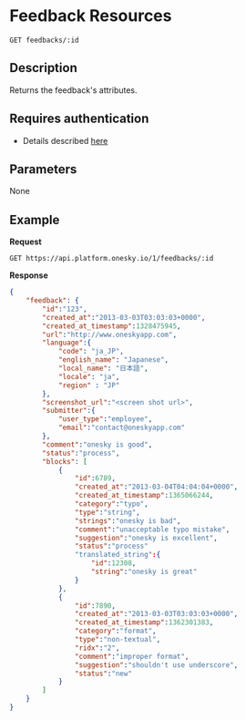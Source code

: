 # Feedback Resources
    GET feedbacks/:id

## Description
Returns the feedback's attributes.

## Requires authentication
- Details described [here](/README.md#authentication)

## Parameters
None

## Example
**Request**

    GET https://api.platform.onesky.io/1/feedbacks/:id

**Response**
``` json
{
    "feedback": {
        "id":"123",
        "created_at":"2013-03-03T03:03:03+0000",
        "created_at_timestamp":1328475945,
        "url":"http://www.oneskyapp.com",
        "language":{
            "code": "ja_JP",
            "english_name": "Japanese",
            "local_name": "日本語",
            "locale": "ja",
            "region" : "JP"
        },
        "screenshot_url":"<screen shot url>",
        "submitter":{
            "user_type":"employee",
            "email":"contact@oneskyapp.com"
        },
        "comment":"onesky is good",
        "status":"process",
        "blocks": [
            {
                "id":6789,
                "created_at":"2013-03-04T04:04:04+0000",
                "created_at_timestamp":1365066244,
                "category":"typo",
                "type":"string",
                "strings":"onesky is bad",
                "comment":"unacceptable typo mistake",
                "suggestion":"onesky is excellent",
                "status":"process"
                "translated_string":{
                    "id":12308,
                    "string":"onesky is great"
                }
            },
            {
                "id":7890,
                "created_at":"2013-03-03T03:03:03+0000",
                "created_at_timestamp":1362301383,
                "category":"format",
                "type":"non-textual",
                "ridx":"2",
                "comment":"improper format",
                "suggestion":"shouldn't use underscore",
                "status":"new"
            }
        ]
    }
}
```